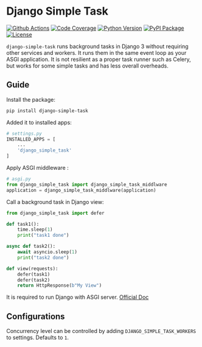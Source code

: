 # Django Simple Task
[![Github Actions](https://github.com/ericls/django-simple-task/workflows/Build/badge.svg)](https://github.com/ericls/django-simple-task/actions)
[![Code Coverage](https://codecov.io/gh/ericls/django-simple-task/branch/master/graph/badge.svg)](https://codecov.io/gh/ericls/django-simple-task)
[![Python Version](https://img.shields.io/pypi/pyversions/django-simple-task.svg)](https://pypi.org/project/django-simple-task/)
[![PyPI Package](https://img.shields.io/pypi/v/django-simple-task.svg)](https://pypi.org/project/django-simple-task/)
[![License](https://img.shields.io/pypi/l/django-simple-task.svg)](https://github.com/ericls/django-simple-task/blob/master/LICENSE)

`django-simple-task` runs background tasks in Django 3 without requiring other services and workers. It runs them in the same event loop as your ASGI application. It is not resilient as a proper task runner such as Celery, but works for some simple tasks and has less overall overheads.

## Guide

Install the package:
```bash
pip install django-simple-task
```

Added it to installed apps:
```python
# settings.py
INSTALLED_APPS = [
	...
	'django_simple_task'
]
```
Apply ASGI middleware :
```python
# asgi.py
from django_simple_task import django_simple_task_middlware
application = django_simple_task_middlware(application)
```

Call a background task in Django view:
```python
from django_simple_task import defer

def task1():
	time.sleep(1)
	print("task1 done")

async def task2():
	await asyncio.sleep(1)
	print("task2 done")

def view(requests):
	defer(task1)
	defer(task2)
	return HttpResponse(b"My View")
```

It is required to run Django with ASGI server. [Official Doc](https://docs.djangoproject.com/en/3.0/howto/deployment/asgi/)

## Configurations

Concurrency level can be controlled by adding `DJANGO_SIMPLE_TASK_WORKERS` to settings. Defaults to `1`.